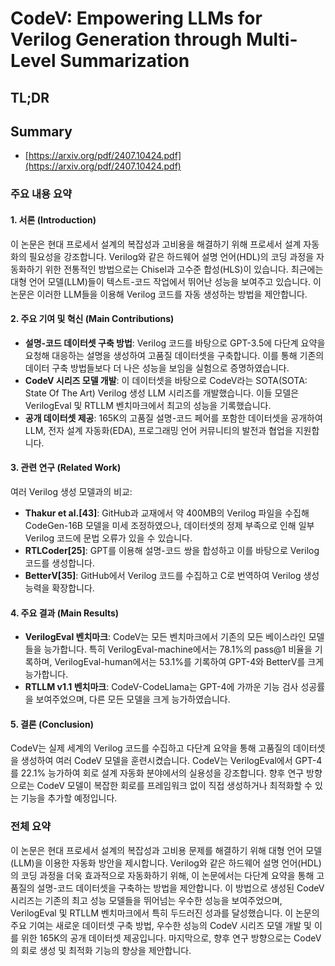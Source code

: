# CodeV: Empowering LLMs for Verilog Generation through Multi-Level Summarization
## TL;DR
## Summary
- [https://arxiv.org/pdf/2407.10424.pdf](https://arxiv.org/pdf/2407.10424.pdf)

### 주요 내용 요약

#### 1. **서론 (Introduction)**
이 논문은 현대 프로세서 설계의 복잡성과 고비용을 해결하기 위해 프로세서 설계 자동화의 필요성을 강조합니다. Verilog와 같은 하드웨어 설명 언어(HDL)의 코딩 과정을 자동화하기 위한 전통적인 방법으로는 Chisel과 고수준 합성(HLS)이 있습니다. 최근에는 대형 언어 모델(LLM)들이 텍스트-코드 작업에서 뛰어난 성능을 보여주고 있습니다. 이 논문은 이러한 LLM들을 이용해 Verilog 코드를 자동 생성하는 방법을 제안합니다.

#### 2. **주요 기여 및 혁신 (Main Contributions)**
- **설명-코드 데이터셋 구축 방법**: Verilog 코드를 바탕으로 GPT-3.5에 다단계 요약을 요청해 대응하는 설명을 생성하여 고품질 데이터셋을 구축합니다. 이를 통해 기존의 데이터 구축 방법들보다 더 나은 성능을 보임을 실험으로 증명하였습니다.
- **CodeV 시리즈 모델 개발**: 이 데이터셋을 바탕으로 CodeV라는 SOTA(SOTA: State Of The Art) Verilog 생성 LLM 시리즈를 개발했습니다. 이들 모델은 VerilogEval 및 RTLLM 벤치마크에서 최고의 성능을 기록했습니다.
- **공개 데이터셋 제공**: 165K의 고품질 설명-코드 페어를 포함한 데이터셋을 공개하여 LLM, 전자 설계 자동화(EDA), 프로그래밍 언어 커뮤니티의 발전과 협업을 지원합니다.

#### 3. **관련 연구 (Related Work)**
여러 Verilog 생성 모델과의 비교:
- **Thakur et al.[43]**: GitHub과 교재에서 약 400MB의 Verilog 파일을 수집해 CodeGen-16B 모델을 미세 조정하였으나, 데이터셋의 정제 부족으로 인해 일부 Verilog 코드에 문법 오류가 있을 수 있습니다.
- **RTLCoder[25]**: GPT를 이용해 설명-코드 쌍을 합성하고 이를 바탕으로 Verilog 코드를 생성합니다.
- **BetterV[35]**: GitHub에서 Verilog 코드를 수집하고 C로 번역하여 Verilog 생성 능력을 확장합니다.

#### 4. **주요 결과 (Main Results)**
- **VerilogEval 벤치마크**: CodeV는 모든 벤치마크에서 기존의 모든 베이스라인 모델들을 능가합니다. 특히 VerilogEval-machine에서는 78.1%의 pass@1 비율을 기록하며, VerilogEval-human에서는 53.1%를 기록하여 GPT-4와 BetterV를 크게 능가합니다.
- **RTLLM v1.1 벤치마크**: CodeV-CodeLlama는 GPT-4에 가까운 기능 검사 성공률을 보여주었으며, 다른 모든 모델을 크게 능가하였습니다.

#### 5. **결론 (Conclusion)**
CodeV는 실제 세계의 Verilog 코드를 수집하고 다단계 요약을 통해 고품질의 데이터셋을 생성하여 여러 CodeV 모델을 훈련시켰습니다. CodeV는 VerilogEval에서 GPT-4를 22.1% 능가하여 회로 설계 자동화 분야에서의 실용성을 강조합니다. 향후 연구 방향으로는 CodeV 모델이 복잡한 회로를 프레임워크 없이 직접 생성하거나 최적화할 수 있는 기능을 추가할 예정입니다.

### 전체 요약

이 논문은 현대 프로세서 설계의 복잡성과 고비용 문제를 해결하기 위해 대형 언어 모델(LLM)을 이용한 자동화 방안을 제시합니다. Verilog와 같은 하드웨어 설명 언어(HDL)의 코딩 과정을 더욱 효과적으로 자동화하기 위해, 이 논문에서는 다단계 요약을 통해 고품질의 설명-코드 데이터셋을 구축하는 방법을 제안합니다. 이 방법으로 생성된 CodeV 시리즈는 기존의 최고 성능 모델들을 뛰어넘는 우수한 성능을 보여주었으며, VerilogEval 및 RTLLM 벤치마크에서 특히 두드러진 성과를 달성했습니다. 이 논문의 주요 기여는 새로운 데이터셋 구축 방법, 우수한 성능의 CodeV 시리즈 모델 개발 및 이를 위한 165K의 공개 데이터셋 제공입니다. 마지막으로, 향후 연구 방향으로는 CodeV의 회로 생성 및 최적화 기능의 향상을 제안합니다.